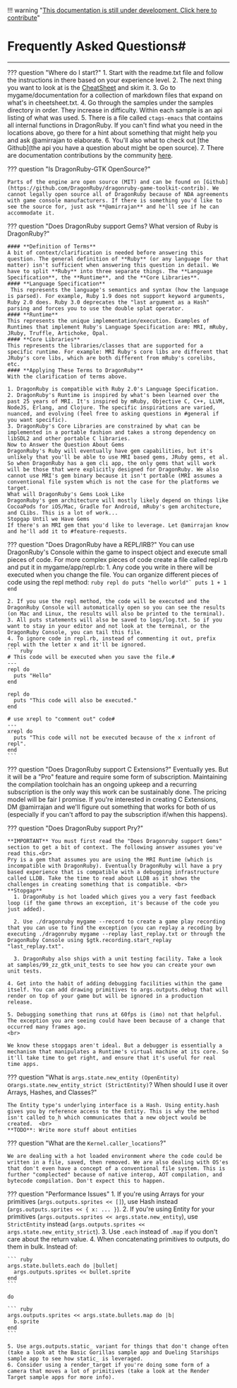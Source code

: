 !!! warning "[This documentation is still under development. Click here to contribute](https://github.com/ZMonk91/DragonRuby-Docs)"
# Frequently Asked Questions#
---
??? question "Where do I start?"
    1. Start with the readme.txt file and follow the instructions in there based on your experience level.
    2. The next thing you want to look at is the [CheatSheet](/97-cheatsheet) and skim it.
    3. Go to mygame/documentation for a collection of markdown files that expand on what's in cheetsheet.txt.
    4. Go through the samples under the samples directory in order. They increase in difficulty. Within each sample is an api listing of what was used.
    5. There is a file called `ctags-emacs` that contains all internal functions in DragonRuby. If you can't find what you need in the locations above, go there for a hint about something that might help you and ask @amirrajan to elaborate.
    6. You'll also what to check out [the Github](the api you have a question about might be open source).
    7. There are documentation contributions by the community [here](http://tinyurl.com/dragonruby-gtk-docs).

??? question "Is DragonRuby-GTK OpenSource?"

    Parts of the engine are open source (MIT) and can be found on [Github](https://github.com/DragonRuby/dragonruby-game-toolkit-contrib). We cannot legally open source all of DragonRuby because of NDA agreements with game console manufacturers. If there is something you'd like to see the source for, just ask **@amirrajan** and he'll see if he can accommodate it.

??? question "Does DragonRuby support Gems? What version of Ruby is DragonRuby?"

    #### **Definition of Terms**
    A bit of context/clarification is needed before answering this question. The general definition of **Ruby** (or any language for that matter) isn't sufficient when answering this question in detail. We have to split **Ruby** into three separate things. The **Language Specification**, the **Runtime**, and the **Core Libraries**.
    #### **Language Specification**
     This represents the language's semantics and syntax (how the language is parsed). For example, Ruby 1.9 does not support keyword arguments, Ruby 2.0 does. Ruby 3.0 deprecates the "last argument as a Hash" parsing and forces you to use the double splat operator.
    #### **Runtime** 
    This represents the unique implementation/execution. Examples of Runtimes that implement Ruby's Language Specification are: MRI, mRuby, JRuby, Truffle, Artichoke, Opal.
    #### **Core Libraries**
    This represents the libraries/classes that are supported for a specific runtime. For example: MRI Ruby's core libs are different that JRuby's core libs, which are both different from mRuby's corelibs, etc.
    #### **Applying These Terms to DragonRuby**
    With the clarification of terms above. 

    1. DragonRuby is compatible with Ruby 2.0's Language Specification.
    2. DragonRuby's Runtime is inspired by what's been learned over the past 25 years of MRI. It's inspired by mRuby, Objective C, C++, LLVM, NodeJS, Erlang, and Clojure. The specific inspirations are varied, nuanced, and evolving (feel free to asking questions in #general if you want specific).
    3. DragonRuby's Core Libraries are constrained by what can be implemented in a portable fashion and takes a strong dependency on libSDL2 and other portable C libraries.
    Now to Answer the Question About Gems
    DragonRuby's Ruby will eventually have gem capabilities, but it's unlikely that you'll be able to use MRI based gems, JRuby gems, et al. So when DragonRuby has a gem cli app, the only gems that will work will be those that were explicitly designed for DragonRuby. We also cannot use MRI's gem binary because it isn't portable (MRI assumes a conventional file system which is not the case for the platforms we target.
    What will DragonRuby's Gems Look Like
    DragonRuby's gem architecture will mostly likely depend on things like CocoaPods for iOS/Mac, Gradle for Android, mRuby's gem architecture, and CLibs. This is a lot of work...
    Stopgap Until we Have Gems
    If there's an MRI gem that you'd like to leverage. Let @amirrajan know and he'll add it to #feature-requests.

??? question "Does DragonRuby have a REPL/IRB?"
    You can use DragonRuby's Console within the game to inspect object and execute small pieces of code. For more complex pieces of code create a file called repl.rb and put it in mygame/app/repl.rb: 
    1. Any code you write in there will be executed when you change the file. You can organize different pieces of code using the repl method:
      ``` ruby
      repl do
        puts "hello world"`
        puts 1 + 1
      end
      ```

    2. If you use the repl method, the code will be executed and the DragonRuby Console will automatically open so you can see the results (on Mac and Linux, the results will also be printed to the terminal).
    3. All puts statements will also be saved to logs/log.txt. So if you want to stay in your editor and not look at the terminal, or the DragonRuby Console, you can tail this file.
    4. To ignore code in repl.rb, instead of commenting it out, prefix repl with the letter x and it'll be ignored.
    ``` ruby
    # This code will be executed when you save the file.#
    ---
    repl do
      puts "Hello"
    end

    repl do
      puts "This code will also be executed."
    end

    # use xrepl to "comment out" code#
    ---
    xrepl do
      puts "This code will not be executed because of the x infront of repl".
    end
    ```

??? question "Does DragonRuby support C Extensions?"
    Eventually yes. But it will be a "Pro" feature and require some form of subscription. Maintaining the compilation toolchain has an ongoing upkeep and a recurring subscription is the only way this work can be sustainably done. The pricing model will be fair I promise. If you're interested in creating C Extensions, DM @amirrajan and we'll figure out something that works for both of us (especially if you can't afford to pay the subscription if/when this happens).

??? question "Does DragonRuby support Pry?"

    **IMPORTANT** You must first read the "Does Dragonruby support Gems" section to get a bit of context. The following answer assumes you've read this.<br>
    Pry is a gem that assumes you are using the MRI Runtime (which is incompatible with DragonRuby). Eventually DragonRuby will have a pry based experience that is compatible with a debugging infrastructure called LLDB. Take the time to read about LLDB as it shows the challenges in creating something that is compatible. <br>
    **Stopgap**
      1. DragonRuby is hot loaded which gives you a very fast feedback loop (if the game throws an exception, it's because of the code you just added). 

      2. Use ./dragonruby mygame --record to create a game play recording that you can use to find the exception (you can replay a recoding by executing ./dragonruby mygame --replay last_replay.txt or through the DragonRuby Console using $gtk.recording.start_replay "last_replay.txt".

      3. DragonRuby also ships with a unit testing facility. Take a look at samples/99_zz_gtk_unit_tests to see how you can create your own unit tests.

    4. Get into the habit of adding debugging facilities within the game itself. You can add drawing primitives to args.outputs.debug that will render on top of your game but will be ignored in a production release.

    5. Debugging something that runs at 60fps is (imo) not that helpful. The exception you are seeing could have been because of a change that occurred many frames ago. 
    <br>

    We know these stopgaps aren't ideal. But a debugger is essentially a mechanism that manipulates a Runtime's virtual machine at its core. So it'll take time to get right, and ensure that it's useful for real time apps.
??? question "What is `args.state.new_entity (OpenEntity)` or`args.state.new_entity_strict (StrictEntity)`? When should I use it over Arrays, Hashes, and Classes?"

    The Entity type's underlying interface is a Hash. Using entity.hash gives you by reference access to the Entity. This is why the method isn't called to_h which communicates that a new object would be created.  <br>
    **TODO**: Write more stuff about entities

??? question "What are the `Kernel.caller_locations`?"

    We are dealing with a hot loaded environment where the code could be written in a file, saved, then removed. We are also dealing with OS'es that don't even have a concept of a conventional file system. This is further "complected" because of native interop, AOT compilation, and bytecode compilation. Don't expect this to happen.

??? question "Performance Issues"
    1. If you're using Arrays for your primitives (`args.outputs.sprites << []`), use Hash instead (`args.outputs.sprites << { x: ... }`).
    2. If you're using Entity for your primitives (`args.outputs.sprites << args.state.new_entity`), use `StrictEntity` instead (`args.outputs.sprites << args.state.new_entity_strict`).
    3. Use `.each` instead of `.map` if you don't care about the return value.
    4. When concatenating primitives to outputs, do them in bulk. Instead of:

    ``` ruby
    args.state.bullets.each do |bullet|
      args.outputs.sprites << bullet.sprite
    end
    ```

    do

    ``` ruby
    args.outputs.sprites << args.state.bullets.map do |b|
      b.sprite
    end
    ```

    5. Use args.outputs.static_ variant for things that don't change often (take a look at the Basic Gorillas sample app and Dueling Starships sample app to see how static_ is leveraged.
    6. Consider using a render_target if you're doing some form of a camera that moves a lot of primitives (take a look at the Render Target sample apps for more info).
